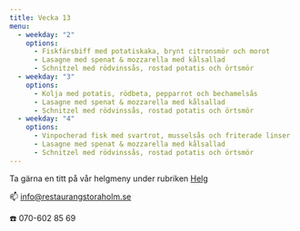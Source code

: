 ```yaml
---
title: Vecka 13
menu:
  - weekday: "2"
    options:
      - Fiskfärsbiff med potatiskaka, brynt citronsmör och morot
      - Lasagne med spenat & mozzarella med kålsallad
      - Schnitzel med rödvinssås, rostad potatis och örtsmör
  - weekday: "3"
    options:
      - Kolja med potatis, rödbeta, pepparrot och bechamelsås
      - Lasagne med spenat & mozzarella med kålsallad
      - Schnitzel med rödvinssås, rostad potatis och örtsmör
  - weekday: "4"
    options:
      - Vinpocherad fisk med svartrot, musselsås och friterade linser
      - Lasagne med spenat & mozzarella med kålsallad
      - Schnitzel med rödvinssås, rostad potatis och örtsmör
---
```

[](http://www.bjorlandagard.se)[](http://www.bjorlandagard.se)Ta gärna en titt på vår helgmeny under rubriken [Helg](https://www.restaurangstoraholm.se/helg/?i=2)

📫 info@restaurangstoraholm.se

☎️ 070-602 85 69